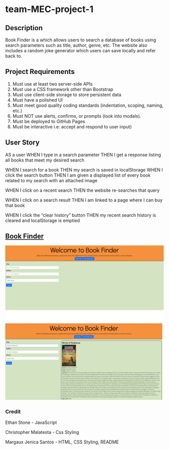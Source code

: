 # team-MEC-project-1

## Description
Book Finder is a which allows users to search a database of books using search parameters such as title, author, genre, etc. The website also includes a random joke generator which users can save locally and refer back to.

## Project Requirements
1. Must use at least two server-side APIs 
2. Must use a CSS framework other than Bootstrap
3. Must use client-side storage to store persistent data
4. Must have a polished Ul
5. Must meet good quality coding standards (indentation, scoping, naming, etc.)
6. Must NOT use alerts, confirms, or prompts (look into modals).
7. Must be deployed to GitHub Pages
8. Must be interactive i.e: accept and respond to user input)

## User Story
AS a user
WHEN I type in a search parameter
THEN I get a response listing all books that meet my desired search

WHEN I search for a book
THEN my search is saved in localStorage
WHEN I click the search button 
THEN I am given a displayed list of every book related to my search with an attached image

WHEN I click on a recent search
THEN the website re-searches that query

WHEN I click on a search result
THEN I am linked to a page where I can buy that book

WHEN I click the “clear history” button
THEN my recent search history is cleared and localStorage is emptied

## [Book Finder](https://rclobster.github.io/team-MEC-project-1/)

![alt text](./assets/images/BookFinder.png)
![alt text](./assets/images/BookFinder2.png)

### Credit


Ethan Stone - JavaScript

Christopher Malatesta - Css Styling

Margaux Jenica Santos - HTML, CSS Styling, README

